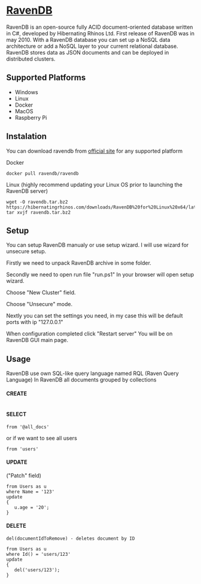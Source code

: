 # [RavenDB](https://ravendb.net/)

RavenDB is an open-source fully ACID document-oriented database written in C#, developed by Hibernating Rhinos Ltd. 
First release of RavenDB was in may 2010.
With a RavenDB database you can set up a NoSQL data architecture or add a NoSQL layer to your current relational database.
RavenDB stores data as JSON documents and can be deployed in distributed clusters.

## Supported Platforms
* Windows
* Linux
* Docker
* MacOS
* Raspberry Pi

## Instalation
You can download ravendb from [official site](https://ravendb.net/download) for any supported platform

Docker
```
docker pull ravendb/ravendb
```

Linux (highly recommend updating your Linux OS prior to launching the RavenDB server)
```
wget -O ravendb.tar.bz2 https://hibernatingrhinos.com/downloads/RavenDB%20for%20Linux%20x64/latest
tar xvjf ravendb.tar.bz2
```

## Setup
You can setup RavenDB manualy or use setup wizard.
I will use wizard for unsecure setup.

Firstly we need to unpack RavenDB archive in some folder.

Secondly we need to open run file "run.ps1"
In your browser will open setup wizard.

Choose "New Cluster" field.

Choose "Unsecure" mode.

Nextly you can set the settings you need, 
in my case this will be default ports with ip "127.0.0.1"

When configuration completed click "Restart server"
You will be on RavenDB GUI main page.

## Usage
RavenDB use own SQL-like query language named RQL (Raven Query Language)
In RavenDB all documents grouped by collections

#### CREATE
```

```
#### SELECT
```
from '@all_docs'
```
or if we want to see all users
```
from 'users'
```
#### UPDATE
("Patch" field)
```
from Users as u
where Name = '123'
update 
{
   u.age = '20';
}

```
#### DELETE
```
del(documentIdToRemove) - deletes document by ID

from Users as u
where Id() = 'users/123'
update 
{
   del('users/123');
}


```








